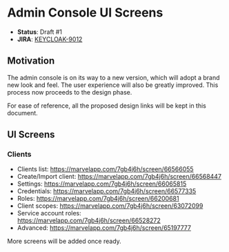 # Admin Console UI Screens

* **Status**: Draft #1
* **JIRA**: [KEYCLOAK-9012](https://issues.redhat.com/browse/KEYCLOAK-9012)

## Motivation

The admin console is on its way to a new version, which will adopt a brand new look and feel. The user experience will also be greatly improved. This process now proceeds to the design phase.

For ease of reference, all the proposed design links will be kept in this document.

## UI Screens

### Clients
* Clients list: https://marvelapp.com/7gb4j6h/screen/66566055
* Create/Import client: https://marvelapp.com/7gb4j6h/screen/66568447
* Settings: https://marvelapp.com/7gb4j6h/screen/66065815
* Credentials: https://marvelapp.com/7gb4j6h/screen/66577335
* Roles: https://marvelapp.com/7gb4j6h/screen/66200681
* Client scopes: https://marvelapp.com/7gb4j6h/screen/63072099
* Service account roles: https://marvelapp.com/7gb4j6h/screen/66528272
* Advanced: https://marvelapp.com/7gb4j6h/screen/65197777

More screens will be added once ready.
